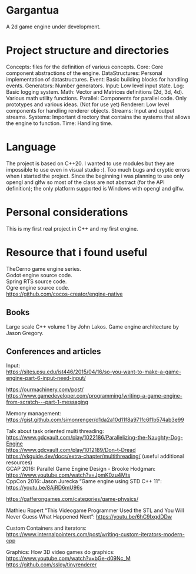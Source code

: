 # Gargantua
A 2d game engine under development.


# Project structure and directories
Concepts: files for the definition of various concepts. 
Core: Core component abstractions of the engine. 
DataStructures: Personal implementation of datastructures. 
Event: Basic building blocks for handling events. 
Generators: Number generators. 
Input: Low level input state. 
Log: Basic logging system. 
Math: Vector and Matrices definitions (2d, 3d, 4d). Various math utility functions. 
Parallel: Components for parallel code. Only prototypes and various ideas. (Not for use yet) 
Renderer: Low level components for handling renderer objects. 
Streams: Input and output streams. 
Systems: Important directory that contains the systems that allows the engine to function. 
Time: Handling time. 


# Language 
The project is based on C++20.
I wanted to use modules but they are impossible to use even in visual studio :(. Too much bugs and cryptic errors when i started the project.
Since the beginning i was planning to use only opengl and glfw so most of the class are not abstract (for the API definition); the only platform supported is 
Windows with opengl and glfw. 


# Personal considerations
This is my first real project in C++ and my first engine.


# Resource that i found useful
TheCerno game engine series.  
Godot engine source code.  
Spring RTS source code.  
Ogre engine source code.  
https://github.com/cocos-creator/engine-native  


## Books
Large scale C++ volume 1 by John Lakos.
Game engine architecture by Jason Gregory.  

## Conferences and articles
Input:  
https://sites.psu.edu/ist446/2015/04/16/so-you-want-to-make-a-game-engine-part-6-input-need-input/

https://ourmachinery.com/post/   
https://www.gamedeveloper.com/programming/writing-a-game-engine-from-scratch---part-1-messaging  


Memory management: https://gist.github.com/simonrenger/d1da2a10d11f8a971fc6f1b574ab3e99  

Talk about task oriented multi threading: 
https://www.gdcvault.com/play/1022186/Parallelizing-the-Naughty-Dog-Engine  
https://www.gdcvault.com/play/1012189/Don-t-Dread  
https://vkguide.dev/docs/extra-chapter/multithreading/ (useful additional resources)  
GCAP 2016: Parallel Game Engine Design - Brooke Hodgman: https://www.youtube.com/watch?v=JpmK0zu4Mts   
CppCon 2016: Jason Jurecka “Game engine using STD C++ 11": https://youtu.be/8AjRD6mU96s   



https://gafferongames.com/categories/game-physics/  

Mathieu Ropert “This Videogame Programmer Used the STL and You Will Never Guess What Happened Next”: https://youtu.be/6hC9IxqdDDw   

Custom Containers and iterators:
https://www.internalpointers.com/post/writing-custom-iterators-modern-cpp   


Graphics:
How 3D video games do graphics: https://www.youtube.com/watch?v=bGe-d09Nc_M  
https://github.com/ssloy/tinyrenderer   
